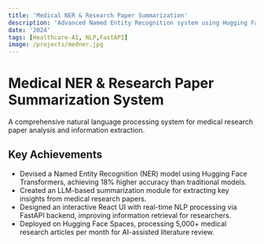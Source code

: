 ```yaml
---
title: 'Medical NER & Research Paper Summarization'
description: 'Advanced Named Entity Recognition system using Hugging Face Transformers with LLM-based summarization for medical research papers.'
date: '2024'
tags: [Healthcare-AI, NLP,FastAPI]
image: /projects/medner.jpg
---
```


# Medical NER & Research Paper Summarization System

A comprehensive natural language processing system for medical research paper analysis and information extraction.

## Key Achievements

- Devised a Named Entity Recognition (NER) model using Hugging Face Transformers, achieving 18% higher accuracy than traditional models.
- Created an LLM-based summarization module for extracting key insights from medical research papers.
- Designed an interactive React UI with real-time NLP processing via FastAPI backend, improving information retrieval for researchers.
- Deployed on Hugging Face Spaces, processing 5,000+ medical research articles per month for AI-assisted literature review. 